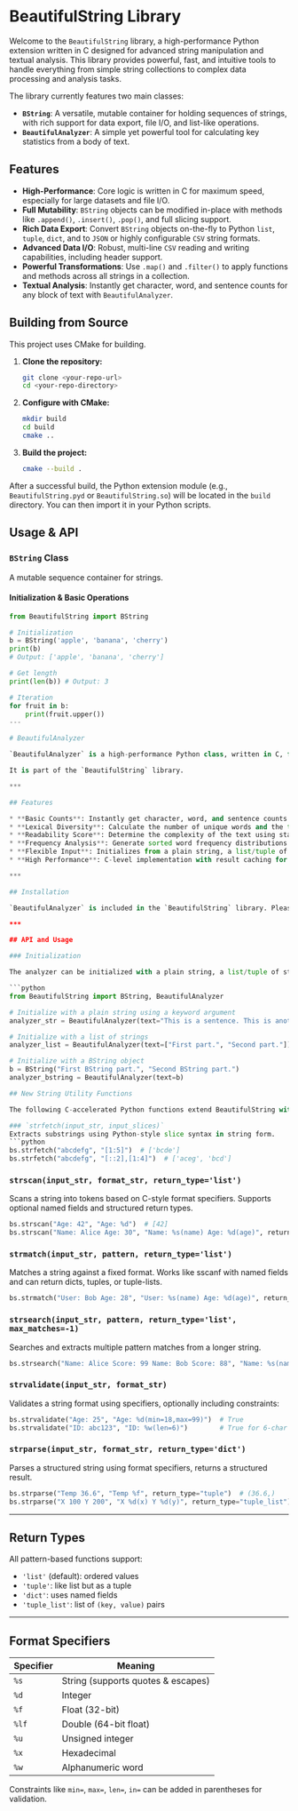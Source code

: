 # BeautifulString Library

Welcome to the `BeautifulString` library, a high-performance Python extension written in C designed for advanced string manipulation and textual analysis. This library provides powerful, fast, and intuitive tools to handle everything from simple string collections to complex data processing and analysis tasks.

The library currently features two main classes:
* **`BString`**: A versatile, mutable container for holding sequences of strings, with rich support for data export, file I/O, and list-like operations.
* **`BeautifulAnalyzer`**: A simple yet powerful tool for calculating key statistics from a body of text.

## Features

* **High-Performance**: Core logic is written in C for maximum speed, especially for large datasets and file I/O.
* **Full Mutability**: `BString` objects can be modified in-place with methods like `.append()`, `.insert()`, `.pop()`, and full slicing support.
* **Rich Data Export**: Convert `BString` objects on-the-fly to Python `list`, `tuple`, `dict`, and to `JSON` or highly configurable `CSV` string formats.
* **Advanced Data I/O**: Robust, multi-line `CSV` reading and writing capabilities, including header support.
* **Powerful Transformations**: Use `.map()` and `.filter()` to apply functions and methods across all strings in a collection.
* **Textual Analysis**: Instantly get character, word, and sentence counts for any block of text with `BeautifulAnalyzer`.

## Building from Source

This project uses CMake for building.

1.  **Clone the repository:**
    ```bash
    git clone <your-repo-url>
    cd <your-repo-directory>
    ```

2.  **Configure with CMake:**
    ```bash
    mkdir build
    cd build
    cmake ..
    ```

3.  **Build the project:**
    ```bash
    cmake --build .
    ```

After a successful build, the Python extension module (e.g., `BeautifulString.pyd` or `BeautifulString.so`) will be located in the `build` directory. You can then import it in your Python scripts.

## Usage & API

### `BString` Class

A mutable sequence container for strings.

#### Initialization & Basic Operations

```python
from BeautifulString import BString

# Initialization
b = BString('apple', 'banana', 'cherry')
print(b)
# Output: ['apple', 'banana', 'cherry']

# Get length
print(len(b)) # Output: 3

# Iteration
for fruit in b:
    print(fruit.upper())
---

# BeautifulAnalyzer

`BeautifulAnalyzer` is a high-performance Python class, written in C, for calculating a suite of advanced statistics and metrics from a body of text. It is designed to be fast, efficient, and easy to use, accepting various text formats as input.

It is part of the `BeautifulString` library.

***

## Features

* **Basic Counts**: Instantly get character, word, and sentence counts.
* **Lexical Diversity**: Calculate the number of unique words and the type-token ratio.
* **Readability Score**: Determine the complexity of the text using standard formulas like Flesch-Kincaid.
* **Frequency Analysis**: Generate sorted word frequency distributions and n-grams.
* **Flexible Input**: Initializes from a plain string, a list/tuple of strings, or a `BString` object.
* **High Performance**: C-level implementation with result caching for fast, repeated access to statistics.

***

## Installation

`BeautifulAnalyzer` is included in the `BeautifulString` library. Please follow the main project's instructions for building and installing the library from source using CMake.

***

## API and Usage

### Initialization

The analyzer can be initialized with a plain string, a list/tuple of strings, or a `BString` object. The input is joined into a single text block for analysis.

```python
from BeautifulString import BString, BeautifulAnalyzer

# Initialize with a plain string using a keyword argument
analyzer_str = BeautifulAnalyzer(text="This is a sentence. This is another.")

# Initialize with a list of strings
analyzer_list = BeautifulAnalyzer(text=["First part.", "Second part."])

# Initialize with a BString object
b = BString("First BString part.", "Second BString part.")
analyzer_bstring = BeautifulAnalyzer(text=b)

## New String Utility Functions

The following C-accelerated Python functions extend BeautifulString with powerful parsing, scanning, validating, and formatting capabilities:

### `strfetch(input_str, input_slices)`
Extracts substrings using Python-style slice syntax in string form.
```python
bs.strfetch("abcdefg", "[1:5]")  # ['bcde']
bs.strfetch("abcdefg", "[::2],[1:4]")  # ['aceg', 'bcd']
```

### `strscan(input_str, format_str, return_type='list')`
Scans a string into tokens based on C-style format specifiers. Supports optional named fields and structured return types.
```python
bs.strscan("Age: 42", "Age: %d")  # [42]
bs.strscan("Name: Alice Age: 30", "Name: %s(name) Age: %d(age)", return_type="dict")
```

### `strmatch(input_str, pattern, return_type='list')`
Matches a string against a fixed format. Works like sscanf with named fields and can return dicts, tuples, or tuple-lists.
```python
bs.strmatch("User: Bob Age: 28", "User: %s(name) Age: %d(age)", return_type="dict")
```

### `strsearch(input_str, pattern, return_type='list', max_matches=-1)`
Searches and extracts multiple pattern matches from a longer string.
```python
bs.strsearch("Name: Alice Score: 99 Name: Bob Score: 88", "Name: %s(name) Score: %d(score)", return_type="dict")
```

### `strvalidate(input_str, format_str)`
Validates a string format using specifiers, optionally including constraints:
```python
bs.strvalidate("Age: 25", "Age: %d(min=18,max=99)")  # True
bs.strvalidate("ID: abc123", "ID: %w(len=6)")        # True for 6-char alphanumeric
```

### `strparse(input_str, format_str, return_type='dict')`
Parses a structured string using format specifiers, returns a structured result.
```python
bs.strparse("Temp 36.6", "Temp %f", return_type="tuple")  # (36.6,)
bs.strparse("X 100 Y 200", "X %d(x) Y %d(y)", return_type="tuple_list")
```

---

## Return Types

All pattern-based functions support:
- `'list'` (default): ordered values
- `'tuple'`: like list but as a tuple
- `'dict'`: uses named fields
- `'tuple_list'`: list of `(key, value)` pairs

---

## Format Specifiers

| Specifier | Meaning               |
|-----------|------------------------|
| `%s`      | String (supports quotes & escapes) |
| `%d`      | Integer                |
| `%f`      | Float (32-bit)         |
| `%lf`     | Double (64-bit float)  |
| `%u`      | Unsigned integer       |
| `%x`      | Hexadecimal            |
| `%w`      | Alphanumeric word      |

Constraints like `min=`, `max=`, `len=`, `in=` can be added in parentheses for validation.
